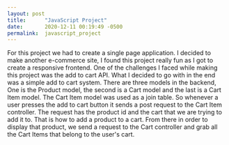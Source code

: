 ```yaml
---
layout: post
title:      "JavaScript Project"
date:       2020-12-11 00:19:49 -0500
permalink:  javascript_project
---
```



For this project we had to create a single page application. I decided to make another e-commerce site, I found this project really fun as I got to create a responsive frontend. One of the challenges I faced while making this project was the add to cart API. What I decided to go with in the end was a simple add to cart system. There are three models in the backend, One is the Product model, the second is a Cart model and the last is a Cart Item model. The Cart Item model was used as a join table. So whenever a user presses the add to cart button it sends a post request to the Cart Item controller. The request has the product id and the cart that we are trying to add it to. That is how to add a product to a cart. From there in order to display that product, we send a request to the Cart controller and grab all the Cart Items that belong to the user's cart. 
